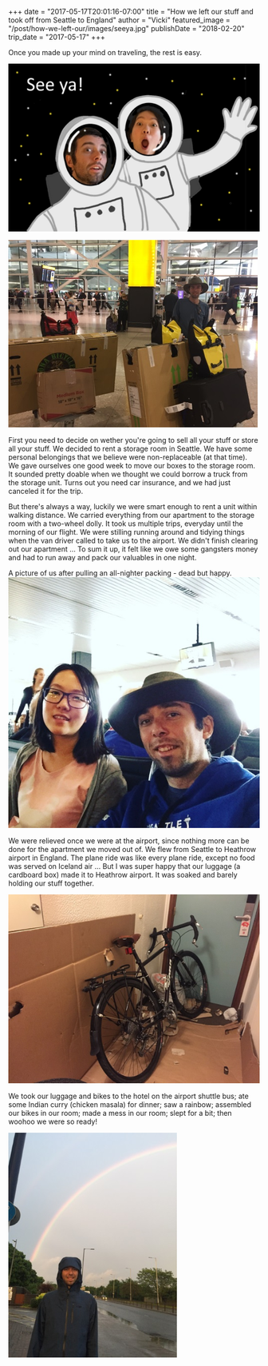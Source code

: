 +++
date = "2017-05-17T20:01:16-07:00"
title = "How we left our stuff and took off from Seattle to England"
author = "Vicki"
featured_image = "/post/how-we-left-our/images/seeya.jpg"
publishDate = "2018-02-20"
trip_date = "2017-05-17"
+++

Once you made up your mind on traveling, the rest is easy. <!--more-->

![Us in Space](images/seeya.jpg)

![Our luggage to start](images/IMG_0057.jpg)

First you need to decide on wether you're going to sell all your stuff
or store all your stuff. We decided to rent a storage room in Seattle.
We have some personal belongings that we believe were non-replaceable
(at that time). We gave ourselves one good week to move our boxes to
the storage room. It sounded pretty doable when we thought we could
borrow a truck from the storage unit. Turns out you need car
insurance, and we had just canceled it for the trip. 

But there's always a way, luckily we were smart enough to rent a unit
within walking distance. We carried everything from our apartment to
the storage room with a two-wheel dolly. It took us multiple trips,
everyday until the morning of our flight. We were stilling running
around and tidying things when the van driver called to take us to the
airport. We didn't finish clearing out our apartment … To sum it up,
it felt like we owe some gangsters money and had to run away and pack
our valuables in one night. 

A picture of us after pulling an all-nighter packing - dead but happy.
![Tired from non-stop packing](images/IMG_0056.jpg)

We were relieved once we were at the airport, since nothing more can
be done for the apartment we moved out of. We flew from Seattle to
Heathrow airport in England. The plane ride was like every plane ride,
except no food was served on Iceland air … But I was super happy that
our luggage (a cardboard box) made it to Heathrow airport. It was soaked
and barely holding our stuff together. 

![Tired from non-stop packing](images/IMG_0059.jpg)

We took our luggage and bikes to the hotel on the airport shuttle bus;
ate some Indian curry (chicken masala) for dinner; saw a rainbow;
assembled our bikes in our room; made a mess in our room; slept for a
bit; then woohoo we were so ready! 

![Rainbow](images/IMG_0062.jpg)
